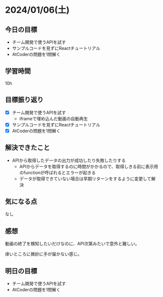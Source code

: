 # 2024/01/06(土)

## 今日の目標
* チーム開発で使うAPIを試す
* サンプルコードを見ずにReactチュートリアル
* AtCoderの問題を1問解く

## 学習時間
10h
 
## 目標振り返り
* [x] チーム開発で使うAPIを試す
  * iframeで埋め込んだ動画の自動再生
* [x] サンプルコードを見ずにReactチュートリアル
* [x] AtCoderの問題を1問解く

## 解決できたこと
- APIから取得したデータの出力が成功したり失敗したりする
  - APIからデータを取得するのに時間がかかるので、取得しきる前に表示用のfunctionが呼ばれるとエラーが起きる
  - データが取得できていない場合は早期リターンをするように変更して解決

## 気になる点
なし

## 感想
動画の終了を検知したいだけなのに、API次第みたいで意外と難しい。

痒いところに微妙に手が届かない感じ。

## 明日の目標
* チーム開発で使うAPIを試す
* AtCoderの問題を1問解く